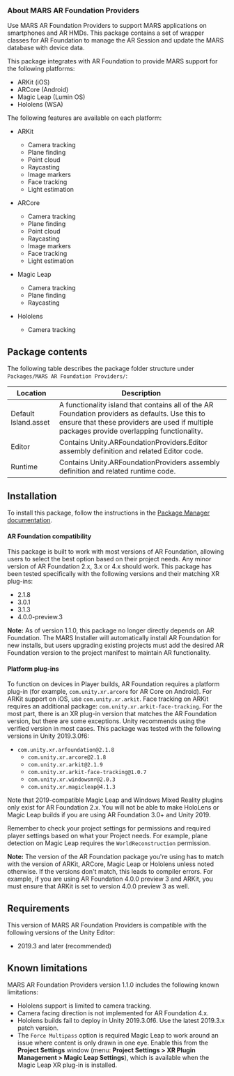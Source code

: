 ### About MARS AR Foundation Providers
Use MARS AR Foundation Providers to support MARS applications on smartphones and AR HMDs. This package contains a set of wrapper classes for AR Foundation to manage the AR Session and update the MARS database with device data.

This package integrates with AR Foundation to provide MARS support for the following platforms:
- ARKit (iOS)
- ARCore (Android)
- Magic Leap (Lumin OS)
- Hololens (WSA)

The following features are available on each platform:
- ARKit
  - Camera tracking
  - Plane finding
  - Point cloud
  - Raycasting
  - Image markers
  - Face tracking
  - Light estimation


- ARCore
  - Camera tracking
  - Plane finding
  - Point cloud
  - Raycasting
  - Image markers
  - Face tracking
  - Light estimation


- Magic Leap
  - Camera tracking
  - Plane finding
  - Raycasting


- Hololens
  - Camera tracking

## Package contents

The following table describes the package folder structure under `Packages/MARS AR Foundation Providers/`:

|**Location**|**Description**|
|---|---|
|Default Island.asset|A functionality island that contains all of the AR Foundation providers as defaults. Use this to ensure that these providers are used if multiple packages provide overlapping functionality.|
|Editor|Contains Unity.ARFoundationProviders.Editor assembly definition and related Editor code.|
|Runtime|Contains Unity.ARFoundationProviders assembly definition and related runtime code.|

<a name="Installation"></a>

## Installation

To install this package, follow the instructions in the [Package Manager documentation](https://docs.unity3d.com/Manual/upm-ui-install.html).

#### AR Foundation compatibility
This package is built to work with most versions of AR Foundation, allowing users to select the best option based on their project needs. Any minor version of AR Foundation 2.x, 3.x or 4.x should work. This package has been tested specifically with the following versions and their matching XR plug-ins:
- 2.1.8
- 3.0.1
- 3.1.3
- 4.0.0-preview.3

**Note:** As of version 1.1.0, this package no longer directly depends on AR Foundation. The MARS Installer will automatically install AR Foundation for new installs, but users upgrading existing projects must add the desired AR Foundation version to the project manifest to maintain AR functionality.

#### Platform plug-ins
To function on devices in Player builds, AR Foundation requires a platform plug-in (for example, `com.unity.xr.arcore` for AR Core on Android). For ARKit support on iOS, use `com.unity.xr.arkit`. Face tracking on ARKit requires an additional package: `com.unity.xr.arkit-face-tracking`. For the most part, there is an XR plug-in version that matches the AR Foundation version, but there are some exceptions. Unity recommends using the verified version in most cases. This package was tested with the following versions in Unity 2019.3.0f6:

- `com.unity.xr.arfoundation@2.1.8`
  - `com.unity.xr.arcore@2.1.8`
  - `com.unity.xr.arkit@2.1.9`
  - `com.unity.xr.arkit-face-tracking@1.0.7`
  - `com.unity.xr.windowsmr@2.0.3`
  - `com.unity.xr.magicleap@4.1.3`

Note that 2019-compatible Magic Leap and Windows Mixed Reality plugins only exist for AR Foundation 2.x. You will not be able to make HoloLens or Magic Leap builds if you are using AR Foundation 3.0+ and Unity 2019.

Remember to check your project settings for permissions and required player settings based on what your Project needs. For example, plane detection on Magic Leap requires the `WorldReconstruction` permission.

**Note:** The version of the AR Foundation package you're using has to match with the version of ARKit, ARCore, Magic Leap or Hololens unless noted otherwise. If the versions don't match, this leads to compiler errors. For example, if you are using AR Foundation 4.0.0 preview 3 and ARKit, you must ensure that ARKit is set to version 4.0.0 preview 3 as well.


## Requirements

This version of MARS AR Foundation Providers is compatible with the following versions of the Unity Editor:

* 2019.3 and later (recommended)

## Known limitations

MARS AR Foundation Providers version 1.1.0 includes the following known limitations:

* Hololens support is limited to camera tracking.
* Camera facing direction is not implemented for AR Foundation 4.x.
* Hololens builds fail to deploy in Unity 2019.3.0f6. Use the latest 2019.3.x patch version.
* The `Force Multipass` option is required Magic Leap to work around an issue where content is only drawn in one eye. Enable this from the **Project Settings** window (menu: **Project Settings &gt; XR Plugin Management &gt; Magic Leap Settings**), which is available when the Magic Leap XR plug-in is installed.
